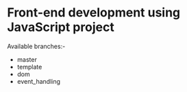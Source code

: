# Front-end development using JavaScript project

Available branches:-

- master
- template
- dom
- event_handling